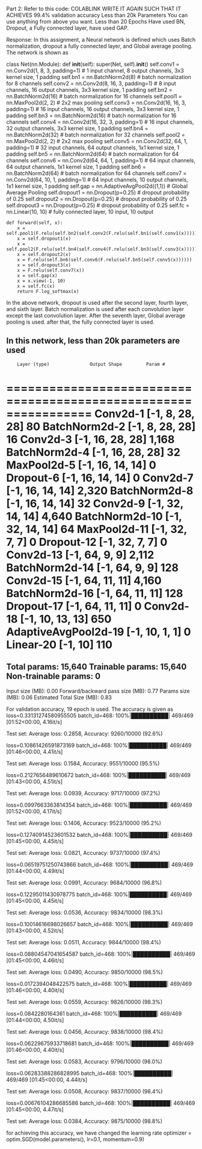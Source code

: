 Part 2: Refer to this code: COLABLINK
WRITE IT AGAIN SUCH THAT IT ACHIEVES
99.4% validation accuracy
Less than 20k Parameters
You can use anything from above you want. 
Less than 20 Epochs
Have used BN, Dropout, a Fully connected layer, have used GAP. 

Response: 
In this assignment, a Neural network is defined which uses Batch normalization, dropout a fully connected layer, and Global average pooling. The network is shown as 

class Net(nn.Module):
    def __init__(self):
        super(Net, self).__init__()
        self.conv1 = nn.Conv2d(1, 8, 3, padding=1) # 1 input channel, 8 output channels, 3x3 kernel size, 1 padding
        self.bn1 = nn.BatchNorm2d(8) # batch normalization for 8 channels
        self.conv2 = nn.Conv2d(8, 16, 3, padding=1) # 8 input channels, 16 output channels, 3x3 kernel size, 1 padding
        self.bn2 = nn.BatchNorm2d(16) # batch normalization for 16 channels
        self.pool1 = nn.MaxPool2d(2, 2) # 2x2 max pooling
        self.conv3 = nn.Conv2d(16, 16, 3, padding=1) # 16 input channels, 16 output channels, 3x3 kernel size, 1 padding
        self.bn3 = nn.BatchNorm2d(16) # batch normalization for 16 channels
        self.conv4 = nn.Conv2d(16, 32, 3, padding=1) # 16 input channels, 32 output channels, 3x3 kernel size, 1 padding
        self.bn4 = nn.BatchNorm2d(32) # batch normalization for 32 channels
        self.pool2 = nn.MaxPool2d(2, 2) # 2x2 max pooling
        self.conv5 = nn.Conv2d(32, 64, 1, padding=1) # 32 input channels, 64 output channels, 1x1 kernel size, 1 padding
        self.bn5 = nn.BatchNorm2d(64) # batch normalization for 64 channels
        self.conv6 = nn.Conv2d(64, 64, 1, padding=1) # 64 input channels, 64 output channels, 1x1 kernel size, 1 padding
        self.bn6 = nn.BatchNorm2d(64) # batch normalization for 64 channels
        self.conv7 = nn.Conv2d(64, 10, 1, padding=1) # 64 input channels, 10 output channels, 1x1 kernel size, 1 padding
        self.gap = nn.AdaptiveAvgPool2d((1,1)) # Global Average Pooling
        self.dropout1 = nn.Dropout(p=0.25) # dropout probability of 0.25
        self.dropout2 = nn.Dropout(p=0.25) # dropout probability of 0.25
        self.dropout3 = nn.Dropout(p=0.25) # dropout probability of 0.25
        self.fc = nn.Linear(10, 10) # fully connected layer, 10 input, 10 output

    def forward(self, x):
        x = self.pool1(F.relu(self.bn2(self.conv2(F.relu(self.bn1(self.conv1(x)))))))
        x = self.dropout1(x)
        x = self.pool2(F.relu(self.bn4(self.conv4(F.relu(self.bn3(self.conv3(x)))))))
        x = self.dropout2(x)
        x = F.relu(self.bn6(self.conv6(F.relu(self.bn5(self.conv5(x))))))
        x = self.dropout3(x)
        x = F.relu(self.conv7(x))
        x = self.gap(x)
        x = x.view(-1, 10)
        x = self.fc(x)
        return F.log_softmax(x)
        
  In the above network, dropout is used after the second layer, fourth layer, and sixth layer. Batch normalization is used after each convolution layer except the last convolution layer. After the seventh layer, Global average pooling is used. after that, the fully connected layer is used.
  
  In this network, less than 20k parameters are used
  ----------------------------------------------------------------
        Layer (type)               Output Shape         Param #
================================================================
            Conv2d-1            [-1, 8, 28, 28]              80
       BatchNorm2d-2            [-1, 8, 28, 28]              16
            Conv2d-3           [-1, 16, 28, 28]           1,168
       BatchNorm2d-4           [-1, 16, 28, 28]              32
         MaxPool2d-5           [-1, 16, 14, 14]               0
           Dropout-6           [-1, 16, 14, 14]               0
            Conv2d-7           [-1, 16, 14, 14]           2,320
       BatchNorm2d-8           [-1, 16, 14, 14]              32
            Conv2d-9           [-1, 32, 14, 14]           4,640
      BatchNorm2d-10           [-1, 32, 14, 14]              64
        MaxPool2d-11             [-1, 32, 7, 7]               0
          Dropout-12             [-1, 32, 7, 7]               0
           Conv2d-13             [-1, 64, 9, 9]           2,112
      BatchNorm2d-14             [-1, 64, 9, 9]             128
           Conv2d-15           [-1, 64, 11, 11]           4,160
      BatchNorm2d-16           [-1, 64, 11, 11]             128
          Dropout-17           [-1, 64, 11, 11]               0
           Conv2d-18           [-1, 10, 13, 13]             650
AdaptiveAvgPool2d-19             [-1, 10, 1, 1]               0
           Linear-20                   [-1, 10]             110
================================================================
Total params: 15,640
Trainable params: 15,640
Non-trainable params: 0
----------------------------------------------------------------
Input size (MB): 0.00
Forward/backward pass size (MB): 0.77
Params size (MB): 0.06
Estimated Total Size (MB): 0.83
  
 For validation accuracy, 19 epoch is used. The accuracy is given as
 loss=0.33131274580955505 batch_id=468: 100%|██████████| 469/469 [01:52<00:00,  4.16it/s]

Test set: Average loss: 0.2858, Accuracy: 9260/10000 (92.6%)

loss=0.10861426591873169 batch_id=468: 100%|██████████| 469/469 [01:46<00:00,  4.41it/s]

Test set: Average loss: 0.1584, Accuracy: 9551/10000 (95.5%)

loss=0.2127656489610672 batch_id=468: 100%|██████████| 469/469 [01:43<00:00,  4.51it/s]

Test set: Average loss: 0.0939, Accuracy: 9717/10000 (97.2%)

loss=0.0997663363814354 batch_id=468: 100%|██████████| 469/469 [01:52<00:00,  4.17it/s]

Test set: Average loss: 0.1406, Accuracy: 9523/10000 (95.2%)

loss=0.12740914523601532 batch_id=468: 100%|██████████| 469/469 [01:45<00:00,  4.45it/s]

Test set: Average loss: 0.0821, Accuracy: 9737/10000 (97.4%)

loss=0.06519751250743866 batch_id=468: 100%|██████████| 469/469 [01:44<00:00,  4.49it/s]

Test set: Average loss: 0.0991, Accuracy: 9684/10000 (96.8%)

loss=0.12295011430978775 batch_id=468: 100%|██████████| 469/469 [01:45<00:00,  4.45it/s]

Test set: Average loss: 0.0536, Accuracy: 9834/10000 (98.3%)

loss=0.10014616698026657 batch_id=468: 100%|██████████| 469/469 [01:43<00:00,  4.52it/s]

Test set: Average loss: 0.0511, Accuracy: 9844/10000 (98.4%)

loss=0.08804547041654587 batch_id=468: 100%|██████████| 469/469 [01:45<00:00,  4.46it/s]

Test set: Average loss: 0.0490, Accuracy: 9850/10000 (98.5%)

loss=0.0172394048422575 batch_id=468: 100%|██████████| 469/469 [01:46<00:00,  4.40it/s]

Test set: Average loss: 0.0559, Accuracy: 9826/10000 (98.3%)

loss=0.0842280164361 batch_id=468: 100%|██████████| 469/469 [01:44<00:00,  4.50it/s]

Test set: Average loss: 0.0456, Accuracy: 9838/10000 (98.4%)

loss=0.06229675933718681 batch_id=468: 100%|██████████| 469/469 [01:46<00:00,  4.40it/s]

Test set: Average loss: 0.0583, Accuracy: 9796/10000 (98.0%)

loss=0.06283388286828995 batch_id=468: 100%|██████████| 469/469 [01:45<00:00,  4.44it/s]

Test set: Average loss: 0.0508, Accuracy: 9837/10000 (98.4%)

loss=0.00676104286685586 batch_id=468: 100%|██████████| 469/469 [01:45<00:00,  4.47it/s]

Test set: Average loss: 0.0384, Accuracy: 9875/10000 (98.8%)
  
for achieving this accuracy, we have changed the learning rate 
optimizer = optim.SGD(model.parameters(), lr=0.1, momentum=0.9)
  

